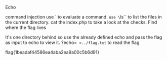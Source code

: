 Echo

command injection use \` to evaluate a command. 
`use \`ls\`` to list the files in the current directory. 
cat the index.php to take a look at the checks.
Find where the flag lives

It's one directory behind
so use the already defined echo and pass the flag as input to echo to view it.
?echo=` <../flag.txt` to read the flag

flag{1beadaf44586ea4aba2ea9a00c5b6d91} 
